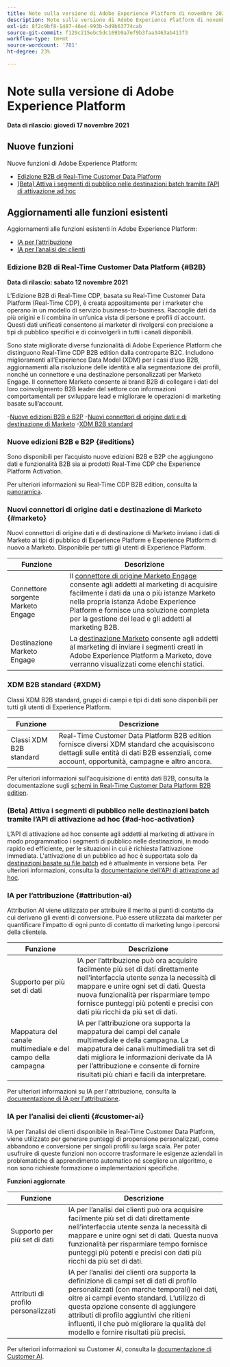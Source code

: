 ```yaml
---
title: Note sulla versione di Adobe Experience Platform di novembre 2021
description: Note sulla versione di Adobe Experience Platform di novembre 2021.
exl-id: 8f2c9bf8-1487-46e4-993b-bd9b63774cab
source-git-commit: f129c215ebc5dc169b9a7ef9b3faa3463ab413f3
workflow-type: tm+mt
source-wordcount: '781'
ht-degree: 23%

---
```


# Note sulla versione di Adobe Experience Platform

**Data di rilascio: giovedì 17 novembre 2021**

## Nuove funzioni

Nuove funzioni di Adobe Experience Platform:

- [Edizione B2B di Real-Time Customer Data Platform](#B2B)
- [(Beta) Attiva i segmenti di pubblico nelle destinazioni batch tramite l’API di attivazione ad hoc](#ad-hoc-activation)

## Aggiornamenti alle funzioni esistenti

Aggiornamenti alle funzioni esistenti in Adobe Experience Platform:

- [IA per l’attribuzione](#attribution-ai)
- [IA per l’analisi dei clienti](#customer-ai)

### Edizione B2B di Real-Time Customer Data Platform {#B2B}

**Data di rilascio: sabato 12 novembre 2021**

L’Edizione B2B di Real-Time CDP, basata su Real-Time Customer Data Platform (Real-Time CDP), è creata appositamente per i marketer che operano in un modello di servizio business-to-business. Raccoglie dati da più origini e li combina in un’unica vista di persone e profili di account. Questi dati unificati consentono ai marketer di rivolgersi con precisione a tipi di pubblico specifici e di coinvolgerli in tutti i canali disponibili.

Sono state migliorate diverse funzionalità di Adobe Experience Platform che distinguono Real-Time CDP B2B edition dalla controparte B2C. Includono miglioramenti all’Experience Data Model (XDM) per i casi d’uso B2B, aggiornamenti alla risoluzione delle identità e alla segmentazione dei profili, nonché un connettore e una destinazione personalizzati per Marketo Engage. Il connettore Marketo consente ai brand B2B di collegare i dati del loro coinvolgimento B2B leader del settore con informazioni comportamentali per sviluppare lead e migliorare le operazioni di marketing basate sull’account.

-[Nuove edizioni B2B e B2P](#editions)
-[Nuovi connettori di origine dati e di destinazione di Marketo](#marketo)
-[XDM B2B standard](#XDM)

### Nuove edizioni B2B e B2P {#editions}

Sono disponibili per l’acquisto nuove edizioni B2B e B2P che aggiungono dati e funzionalità B2B sia ai prodotti Real-Time CDP che Experience Platform Activation.

Per ulteriori informazioni su Real-Time CDP B2B edition, consulta la [panoramica](../../rtcdp/overview.md).

### Nuovi connettori di origine dati e destinazione di Marketo {#marketo}

Nuovi connettori di origine dati e di destinazione di Marketo inviano i dati di Marketo ai tipi di pubblico di Experience Platform e Experience Platform di nuovo a Marketo. Disponibile per tutti gli utenti di Experience Platform.

| Funzione | Descrizione |
|----------|-------------|
| Connettore sorgente Marketo Engage | Il [connettore di origine Marketo Engage](../../sources/connectors/adobe-applications/marketo/marketo.md) consente agli addetti al marketing di acquisire facilmente i dati da una o più istanze Marketo nella propria istanza Adobe Experience Platform e fornisce una soluzione completa per la gestione dei lead e gli addetti al marketing B2B. |
| Destinazione Marketo Engage | La [destinazione Marketo](../../destinations/catalog/adobe/marketo-engage.md) consente agli addetti al marketing di inviare i segmenti creati in Adobe Experience Platform a Marketo, dove verranno visualizzati come elenchi statici. |

### XDM B2B standard {#XDM}

Classi XDM B2B standard, gruppi di campi e tipi di dati sono disponibili per tutti gli utenti di Experience Platform.

| Funzione | Descrizione |
|-----------|--------------|
| Classi XDM B2B standard | Real-Time Customer Data Platform B2B edition fornisce diversi XDM standard che acquisiscono dettagli sulle entità di dati B2B essenziali, come account, opportunità, campagne e altro ancora. |

Per ulteriori informazioni sull&#39;acquisizione di entità dati B2B, consulta la documentazione sugli [schemi in Real-Time Customer Data Platform B2B edition](../../rtcdp/schemas/b2b.md).

### (Beta) Attiva i segmenti di pubblico nelle destinazioni batch tramite l’API di attivazione ad hoc {#ad-hoc-activation}

L’API di attivazione ad hoc consente agli addetti al marketing di attivare in modo programmatico i segmenti di pubblico nelle destinazioni, in modo rapido ed efficiente, per le situazioni in cui è richiesta l’attivazione immediata. L&#39;attivazione di un pubblico ad hoc è supportata solo da [destinazioni basate su file batch](../../destinations/destination-types.md#file-based) ed è attualmente in versione beta. Per ulteriori informazioni, consulta la [documentazione dell&#39;API di attivazione ad hoc](../../destinations/api/ad-hoc-activation-api.md).

### IA per l’attribuzione {#attribution-ai}

Attribution AI viene utilizzato per attribuire il merito ai punti di contatto da cui derivano gli eventi di conversione. Può essere utilizzata dai marketer per quantificare l’impatto di ogni punto di contatto di marketing lungo i percorsi della clientela.

| Funzione | Descrizione |
|-----------|---------------|
| Supporto per più set di dati | IA per l’attribuzione può ora acquisire facilmente più set di dati direttamente nell’interfaccia utente senza la necessità di mappare e unire ogni set di dati. Questa nuova funzionalità per risparmiare tempo fornisce punteggi più potenti e precisi con dati più ricchi da più set di dati. |
| Mappatura del canale multimediale e del campo della campagna | IA per l’attribuzione ora supporta la mappatura dei campi del canale multimediale e della campagna. La mappatura dei canali multimediali tra set di dati migliora le informazioni derivate da IA per l’attribuzione e consente di fornire risultati più chiari e facili da interpretare. |

Per ulteriori informazioni su IA per l&#39;attribuzione, consulta la [documentazione di IA per l&#39;attribuzione](../../intelligent-services/attribution-ai/overview.md).

### IA per l’analisi dei clienti {#customer-ai}

IA per l’analisi dei clienti disponibile in Real-Time Customer Data Platform, viene utilizzato per generare punteggi di propensione personalizzati, come abbandono e conversione per singoli profili su larga scala. Per poter usufruire di queste funzioni non occorre trasformare le esigenze aziendali in problematiche di apprendimento automatico né scegliere un algoritmo, e non sono richieste formazione o implementazioni specifiche.

**Funzioni aggiornate**

| Funzione | Descrizione |
|-----------|-------------|
| Supporto per più set di dati | IA per l’analisi dei clienti può ora acquisire facilmente più set di dati direttamente nell’interfaccia utente senza la necessità di mappare e unire ogni set di dati. Questa nuova funzionalità per risparmiare tempo fornisce punteggi più potenti e precisi con dati più ricchi da più set di dati. |
| Attributi di profilo personalizzati | IA per l’analisi dei clienti ora supporta la definizione di campi set di dati di profilo personalizzati (con marche temporali) nei dati, oltre ai campi evento standard. L’utilizzo di questa opzione consente di aggiungere attributi di profilo aggiuntivi che ritieni influenti, il che può migliorare la qualità del modello e fornire risultati più precisi. |

Per ulteriori informazioni su Customer AI, consulta la [documentazione di Customer AI](../../intelligent-services/customer-ai/overview.md).
